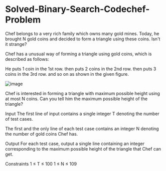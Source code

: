 # Solved-Binary-Search-Codechef-Problem

Chef belongs to a very rich family which owns many gold mines. Today, he brought N gold coins and decided to form a triangle using these coins. Isn't it strange?

Chef has a unusual way of forming a triangle using gold coins, which is described as follows:

He puts 1 coin in the 1st row.
then puts 2 coins in the 2nd row.
then puts 3 coins in the 3rd row.
and so on as shown in the given figure.


![image](https://github.com/SinSham/Solved-Binary-Search-Codechef-Problem/assets/115347011/5d6dcf48-acef-457b-9fb5-6948dfc5403f)


Chef is interested in forming a triangle with maximum possible height using at most N coins. Can you tell him the maximum possible height of the triangle?

Input
The first line of input contains a single integer T denoting the number of test cases.

The first and the only line of each test case contains an integer N denoting the number of gold coins Chef has.

Output
For each test case, output a single line containing an integer corresponding to the maximum possible height of the triangle that Chef can get.

Constraints
1 ≤ T ≤ 100
1 ≤ N ≤ 109

